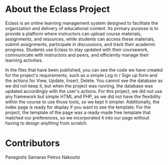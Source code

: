 # About the Eclass Project
Eclass is an online learning management system designed to facilitate the organization and delivery of educational content. Its primary purpose is to provide a platform where instructors can upload course materials, assignments, and resources, while students can access these materials, submit assignments, participate in discussions, and track their academic progress. Students use Eclass to stay updated with their coursework, communicate with instructors and peers, and efficiently manage their learning activities.

In the files that have been published, you can see the code we have created for the project's requirements, such as a simple Log in / Sign up form and the actions for View, Update, Insert, Delete. You cannot see the database as we did not keep it, but when the project was running, the database was updated accordingly with the user's actions. For this project, we did not use any framework but simple HTML and PHP, as we did not have the flexibility within the course to use those tools, so we kept it simpler.
Additionally, the index page is ready for display if you want to see the template. For the project, the template of the page was a ready-made free template that matched our preferences, so we incorporated it into our page without having to design anything from scratch.

# Contributors
Panagiotis Samaras
Petros Nakoutsi
